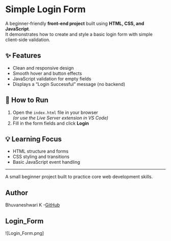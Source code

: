 # Simple Login Form

A beginner-friendly **front-end project** built using **HTML, CSS, and JavaScript**.  
It demonstrates how to create and style a basic login form with simple client-side validation.

## ✨ Features
- Clean and responsive design  
- Smooth hover and button effects  
- JavaScript validation for empty fields  
- Displays a “Login Successful” message (no backend)

## 🚀 How to Run
1. Open the `index.html` file in your browser  
   *(or use the Live Server extension in VS Code)*  
2. Fill in the form fields and click **Login**

## 💡 Learning Focus
- HTML structure and forms  
- CSS styling and transitions  
- Basic JavaScript event handling  

---

A small beginner project built to practice core web development skills.

## Author
Bhuvaneshwari K -[GitHub](https://github.com/bhuvan2005)

## Login_Form
![Login_Form.png]

